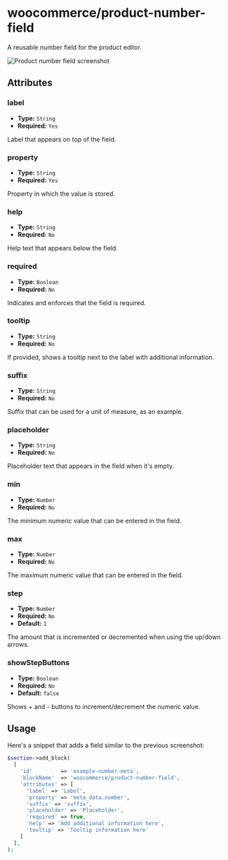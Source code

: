 # woocommerce/product-number-field

A reusable number field for the product editor.

![Product number field screenshot](https://woocommerce.files.wordpress.com/2023/10/woocommerceproduct-number-field-1.png)

## Attributes

### label

- **Type:** `String`
- **Required:** `Yes`

Label that appears on top of the field.

### property

- **Type:** `String`
- **Required:** `Yes`

Property in which the value is stored.


### help

- **Type:** `String`
- **Required:** `No`

Help text that appears below the field.

### required

- **Type:** `Boolean`
- **Required:** `No`

Indicates and enforces that the field is required.

### tooltip

- **Type:** `String`
- **Required:** `No`

If provided, shows a tooltip next to the label with additional information.

### suffix

- **Type:** `String`
- **Required:** `No`

Suffix that can be used for a unit of measure, as an example.


### placeholder

- **Type:** `String`
- **Required:** `No`

Placeholder text that appears in the field when it's empty.

### min

- **Type:** `Number`
- **Required:** `No`

The minimum numeric value that can be entered in the field.

### max

- **Type:** `Number`
- **Required:** `No`

The maximum numeric value that can be entered in the field.

### step

- **Type:** `Number`
- **Required:** `No`
- **Default:** `1`

The amount that is incremented or decremented when using the up/down arrows.

### showStepButtons

- **Type:** `Boolean`
- **Required:** `No`
- **Default:** `false`

Shows + and - buttons to increment/decrement the numeric value.

## Usage

Here's a snippet that adds a field similar to the previous screenshot:

```php
$section->add_block(
  [
    'id'         => 'example-number-meta',
    'blockName'  => 'woocommerce/product-number-field',
    'attributes' => [
      'label' => 'Label',
      'property' => 'meta_data.number',
      'suffix' => 'suffix',
      'placeholder' => 'Placeholder',
      'required' => true,
      'help' => 'Add additional information here',
      'tooltip' => 'Tooltip information here'
    ]
  ],
);
```


